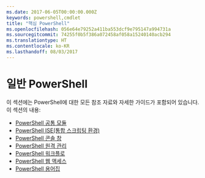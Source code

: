 ```yaml
---
ms.date: 2017-06-05T00:00:00.000Z
keywords: powershell,cmdlet
title: "핵심 PowerShell"
ms.openlocfilehash: 056e64e79252a411ba553dcf9e795147a994731a
ms.sourcegitcommit: 74255f0b5f386a072458af058a15240140acb294
ms.translationtype: HT
ms.contentlocale: ko-KR
ms.lasthandoff: 08/03/2017
---
```

#  <a name="common-powershell"></a>일반 PowerShell
이 섹션에는 PowerShell에 대한 모든 참조 자료와 자세한 가이드가 포함되어 있습니다.  
이 섹션의 내용:
-  [PowerShell 공통 모듈](core-modules.md)
-  [PowerShell ISE(통합 스크립팅 환경)](ise-guide.md)
-  [PowerShell 콘솔 창](console-guide.md)
-  [PowerShell 원격 관리](Running-Remote-Commands.md)
-  [PowerShell 워크플로](workflows-guide.md)
-  [PowerShell 웹 액세스](web-access.md)
-  [PowerShell 용어집](../Windows-PowerShell-Glossary.md)

